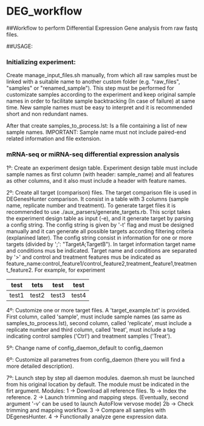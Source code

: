 # DEG_workflow
##Workflow to perform Differential Expression Gene analysis from raw fastq files.

##USAGE:

###	Initializing experiment: 
Create manage_input_files.sh manually, from which all raw samples must be linked with a suitable name to another custom folder (e.g. "raw_files", "samples" or "renamed_sample"). This step must be performed for customizate samples according to the experiment and keep original sample names in order to facilitate sample backtracking (In case of failure) at same time. New sample names must be easy to interpret and it is recommended short and non redundant names. 

After that create samples_to_process.lst: Is a file containing a list of new sample names. IMPORTANT: Sample name must not include paired-end related information and file extension.

### mRNA-seq or miRNA-seq differential expression analysis 
1º: Create an experiment design table. Experiment design table must include sample names as first column (with header: sample_name) and all features as other columns, and it also must include a header with feature names. 

2º: Create all target (comparison) files. The target comparison file is used in DEGenesHunter comparison. It consist in a table with 3 columns (sample name, replicate number and treatment). To generate target files it is recommended to use ./aux_parsers/generate_targets.rb. This script takes the experiment design table as input (-e), and it generate target by parsing a config string. The config string is given by '-t' flag and must be designed manually and it can generate all possible targets according filtering criteria (explanined later). The config string consist in information for one or more targets (divided by ';': "TargetA;TargetB"). In target information target name and conditions mus be indicated. Target name and conditions are separated by '>' and control and treatment features mus be indicated as feature_name:control_feature1/control_feature2,treatment_feature1,treatment_feature2. For example, for experiment

|test|tets|test|test|
|-|-|-|-|
|test1|test2|test3|test4|


4º: Customize one or more target files. A 'target_example.txt' is provided. First column, called 'sample', must include sample names (as same as samples_to_process.lst), second column, called 'replicate', must include a replicate number and third column, called 'treat', must include a tag indicating control samples ('Ctrl') and treatment samples ('Treat').

5º: Change name of config_daemon_default to config_daemon

6º: Customize all parametres from config_daemon (there you will find a more detailed description).

7º: Launch step by step all daemon modules. daemon.sh must be launched from his original location by default. The module must be indicated in the firt argument.
  Modules:
  1 -> Download all reference files.
  1b -> Index the reference.
  2 -> Launch trimming and mapping steps. (Eventually, second argument '-v' can be used to launch AutoFlow vervose mode)
  2b -> Check trimming and mapping workflow.
  3 -> Compare all samples with DEgenesHunter.
  4 -> Functionally analyze gene expression data. 
